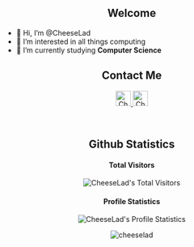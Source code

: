 <h2 align="center">Welcome</h2>

- 👋 Hi, I’m @CheeseLad
- 👀 I’m interested in all things computing
- 🌱 I’m currently studying <b>Computer Science</b>

<h2 align="center">Contact Me</h2>

<p align="center">
  <a href="https://cheeselad.github.io/">
    <img src="https://cdn-icons-png.flaticon.com/512/6840/6840478.png" alt="CheeseLad's Portfolio Website" height="30" width="30">
  </a>

  <a href="https://www.linkedin.com/">
    <img src="https://www.vectorlogo.zone/logos/linkedin/linkedin-icon.svg" alt="CheeseLad's LinkedIn Profile" height="30" width="30">
  </a>
</p>

<br>

<h2 align="center">Github Statistics</h2>

<h4 align="center">Total Visitors</h4>

<p align="center"><img src="https://profile-counter.glitch.me/{CheeseLad}/count.svg" alt="CheeseLad's Total Visitors" /></p>

<h4 align="center">Profile Statistics</h4>

<p align="center"><img src="https://github-readme-stats.vercel.app/api?username=CheeseLad&show_icons=true&theme=synthwave" alt="CheeseLad's Profile Statistics" /></p>

<p align="center"><img align="center"
    src="https://github-readme-stats.vercel.app/api/top-langs?username=cheeselad&show_icons=true&locale=en&bg_color=0d1117&text_color=ffffff&layout=compact"
    alt="cheeselad" 
    bg_color=#808080/></p>


<!---
CheeseLad/CheeseLad is a ✨ special ✨ repository because its `README.md` (this file) appears on your GitHub profile.
You can click the Preview link to take a look at your changes.
--->
